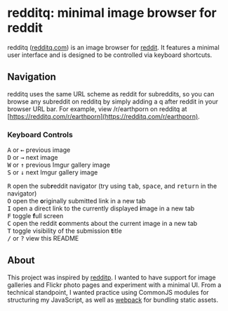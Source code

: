 # redditq: minimal image browser for reddit

redditq ([redditq.com](https://www.redditq.com/ "redditq.com")) is an image browser for [reddit](https://www.reddit.com/ "reddit.com"). It features a minimal user interface and is designed to be controlled via keyboard shortcuts.

## Navigation

redditq uses the same URL scheme as reddit for subreddits, so you can browse any subreddit on redditq by simply adding a q after reddit in your browser URL bar. For example, view /r/earthporn on redditq at [https://redditq.com/r/earthporn](https://redditq.com/r/earthporn).

### Keyboard Controls
<kbd>A</kbd> or <kbd>←</kbd> previous image  
<kbd>D</kbd> or <kbd>→</kbd> next image  
<kbd>W</kbd> or <kbd>↑</kbd> previous Imgur gallery image  
<kbd>S</kbd> or <kbd>↓</kbd> next Imgur gallery image  
  
<kbd>R</kbd> open the sub**r**eddit navigator (try using <kbd>tab</kbd>, <kbd>space</kbd>, and <kbd>return</kbd> in the navigator)  
<kbd>O</kbd> open the **o**riginally submitted link in a new tab  
<kbd>I</kbd> open a direct link to the currently displayed **i**mage in a new tab  
<kbd>F</kbd> toggle **f**ull screen  
<kbd>C</kbd> open the reddit **c**omments about the current image in a new tab  
<kbd>T</kbd> toggle visibility of the submission **t**itle  
<kbd>/</kbd> or <kbd>?</kbd> view this README

## About ##

This project was inspired by [redditp](https://www.redditp.com/ "redditp.com"). I wanted to have support for image galleries and Flickr photo pages and experiment with a minimal UI. From a technical standpoint, I wanted practice using CommonJS modules for structuring my JavaScript, as well as [webpack](https://github.com/webpack/webpack) for bundling static assets.
